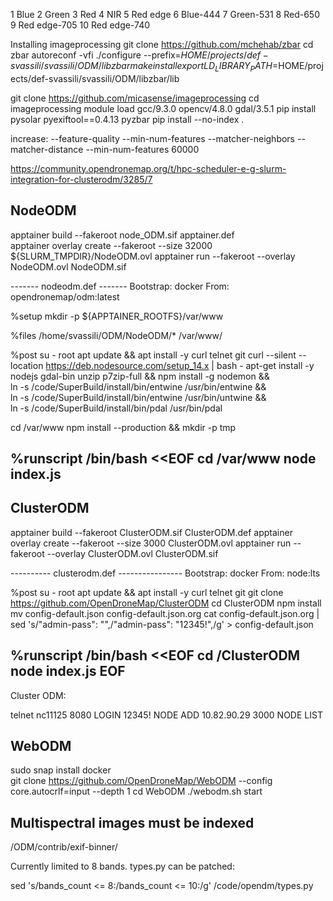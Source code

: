 
1 Blue
2 Green
3 Red
4 NIR
5 Red edge
6 Blue-444
7 Green-531
8 Red-650
9 Red edge-705
10 Red edge-740


Installing imageprocessing
git clone https://github.com/mchehab/zbar 
cd zbar
autoreconf -vfi
./configure --prefix=$HOME/projects/def-svassili/svassili/ODM/libzbar
make install
export LD_LIBRARY_PATH=$HOME/projects/def-svassili/svassili/ODM/libzbar/lib


git clone https://github.com/micasense/imageprocessing
cd imageprocessing
module load gcc/9.3.0 opencv/4.8.0 gdal/3.5.1
pip install pysolar pyexiftool==0.4.13 pyzbar
pip install --no-index .


increase: 
--feature-quality
--min-num-features
--matcher-neighbors 
--matcher-distance 
--min-num-features 60000

https://community.opendronemap.org/t/hpc-scheduler-e-g-slurm-integration-for-clusterodm/3285/7

## NodeODM 
apptainer build --fakeroot node_ODM.sif apptainer.def  
apptainer overlay create --fakeroot --size 32000 ${SLURM_TMPDIR}/NodeODM.ovl
apptainer run --fakeroot --overlay NodeODM.ovl NodeODM.sif

------- nodeodm.def -------
Bootstrap: docker
From: opendronemap/odm:latest

%setup
mkdir -p ${APPTAINER_ROOTFS}/var/www

%files
/home/svassili/ODM/NodeODM/* /var/www/

%post
su - root
apt update && apt install -y curl telnet git
curl --silent --location https://deb.nodesource.com/setup_14.x | bash -
apt-get install -y nodejs gdal-bin unzip p7zip-full && npm install -g nodemon && \
ln -s /code/SuperBuild/install/bin/entwine /usr/bin/entwine && \
ln -s /code/SuperBuild/install/bin/entwine /usr/bin/untwine && \
ln -s /code/SuperBuild/install/bin/pdal /usr/bin/pdal

cd /var/www
npm install --production && mkdir -p tmp

%runscript
/bin/bash <<EOF
cd /var/www
node index.js
----------------------------------------


## ClusterODM
apptainer build --fakeroot ClusterODM.sif  ClusterODM.def
apptainer overlay create --fakeroot --size 3000 ClusterODM.ovl
apptainer run --fakeroot --overlay ClusterODM.ovl  ClusterODM.sif 

---------- clusterodm.def ----------------
Bootstrap: docker
From: node:lts

%post
su - root
apt update && apt install -y curl telnet git
git clone https://github.com/OpenDroneMap/ClusterODM 
cd ClusterODM
npm install
mv config-default.json config-default.json.org
cat config-default.json.org | sed 's/"admin-pass": "",/"admin-pass": "12345!",/g' > config-default.json 

%runscript
/bin/bash <<EOF
cd /ClusterODM
node index.js
EOF
-------------------------------------------

Cluster ODM:

telnet nc11125 8080
LOGIN 12345!
NODE ADD 10.82.90.29 3000
NODE LIST

## WebODM
sudo snap install docker  
git clone https://github.com/OpenDroneMap/WebODM --config core.autocrlf=input --depth 1
cd WebODM
./webodm.sh start 

## Multispectral images must be indexed
/ODM/contrib/exif-binner/

Currently limited to 8 bands.
types.py can be patched: 

sed 's/bands_count <= 8:/bands_count <= 10:/g' /code/opendm/types.py


